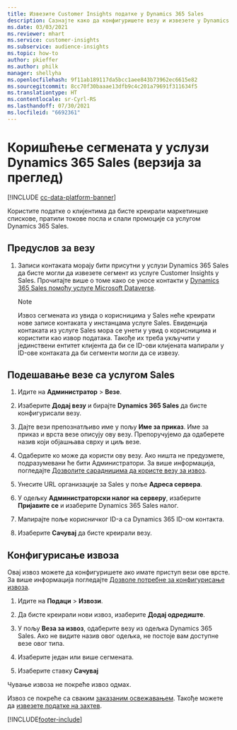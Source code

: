 ```yaml
---
title: Извезите Customer Insights податке у Dynamics 365 Sales
description: Сазнајте како да конфигуришете везу и извезете у Dynamics 365 Sales.
ms.date: 03/03/2021
ms.reviewer: mhart
ms.service: customer-insights
ms.subservice: audience-insights
ms.topic: how-to
author: pkieffer
ms.author: philk
manager: shellyha
ms.openlocfilehash: 9f11ab189117da5bcc1aee843b73962ec6615e82
ms.sourcegitcommit: 8cc70f30baaae13dfb9c4c201a79691f311634f5
ms.translationtype: HT
ms.contentlocale: sr-Cyrl-RS
ms.lasthandoff: 07/30/2021
ms.locfileid: "6692361"
---
```

# <a name="use-segments-in-dynamics-365-sales-preview"></a>Коришћење сегмената у услузи Dynamics 365 Sales (верзија за преглед)

[!INCLUDE [cc-data-platform-banner](../includes/cc-data-platform-banner.md)]

Користите податке о клијентима да бисте креирали маркетиншке спискове, пратили токове посла и слали промоције са услугом Dynamics 365 Sales.

## <a name="prerequisite-for-connection"></a>Предуслов за везу

1. Записи контаката морају бити присутни у услузи Dynamics 365 Sales да бисте могли да извезете сегмент из услуге Customer Insights у Sales. Прочитајте више о томе како се уносе контакти у [Dynamics 365 Sales помоћу услуге Microsoft Dataverse](connect-power-query.md).

   > [!NOTE]
   > Извоз сегмената из увида о корисницима у Sales неће креирати нове записе контаката у инстанцама услуге Sales. Евиденција контаката из услуге Sales мора се унети у увид о корисницима и користити као извор података. Такође их треба укључити у јединствени ентитет клијента да би се ID-ови клијената мапирали у ID-ове контаката да би сегменти могли да се извезу.

## <a name="set-up-the-connection-to-sales"></a>Подешавање везе са услугом Sales

1. Идите на **Администратор** > **Везе**.

1. Изаберите **Додај везу** и бирајте **Dynamics 365 Sales** да бисте конфигурисали везу.

1. Дајте вези препознатљиво име у пољу **Име за приказ**. Име за приказ и врста везе описују ову везу. Препоручујемо да одаберете назив који објашњава сврху и циљ везе.

1. Одаберите ко може да користи ову везу. Ако ништа не предузмете, подразумевани ће бити Администратори. За више информација, погледајте [Дозволите сарадницима да користе везу за извоз](connections.md#allow-contributors-to-use-a-connection-for-exports).

1. Унесите URL организације за Sales у поље **Адреса сервера**.

1. У одељку **Администраторски налог на серверу**, изаберите **Пријавите се** и изаберите Dynamics 365 Sales налог.

1. Мапирајте поље корисничког ID-а са Dynamics 365 ID-ом контакта.

1. Изаберите **Сачувај** да бисте креирали везу. 

## <a name="configure-an-export"></a>Конфигурисање извоза

Овај извоз можете да конфигуришете ако имате приступ вези ове врсте. За више информација погледајте [Дозволе потребне за конфигурисање извоза](export-destinations.md#set-up-a-new-export).

1. Идите на **Подаци** > **Извози**.

1. Да бисте креирали нови извоз, изаберите **Додај одредиште**.

1. У пољу **Веза за извоз**, одаберите везу из одељка Dynamics 365 Sales. Ако не видите назив овог одељка, не постоје вам доступне везе овог типа.

1. Изаберите један или више сегмената.

1. Изаберите ставку **Сачувај**

Чување извоза не покреће извоз одмах.

Извоз се покреће са сваким [заказаним освежавањем](system.md#schedule-tab). Такође можете да [извезете податке на захтев](export-destinations.md#run-exports-on-demand). 

[!INCLUDE[footer-include](../includes/footer-banner.md)]
